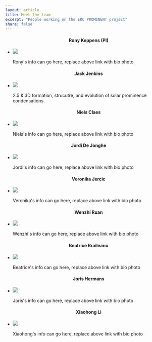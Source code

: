 ```yaml
---
layout: article
title: Meet the team
excerpt: "People working on the ERC PROMINENT project"
share: false
---
```


<ul class="th-grid">
  <h4 style="text-align:center">Rony Keppens (PI)</h4>
  <li>
    <a href="ronykeppens"><img src="{{ site.url }}/images/bio-photo.jpg"></a>
  </li>

  Rony's info can go here, replace above link with bio photo.

</ul>



<ul class="th-grid_right">
  <h4 style="text-align:center">Jack Jenkins</h4>
  <li>
    <a href="jackjenkins"><img src="{{ site.url }}/images/bio-photo.jpg"></a>
  </li>

  2.5 & 3D formation, strucutre, and evolution of solar prominence condensations.

</ul>


<ul class="th-grid">
  <h4 style="text-align:center">Niels Claes</h4>
  <li>
    <a href="nielsclaes"><img src="{{ site.url }}/images/bio-photo.jpg"></a>
  </li>

  Niels's info can go here, replace above link with bio photo

</ul>


<ul class="th-grid_right">
  <h4 style="text-align:center">Jordi De Jonghe</h4>
  <li>
    <a href="jordidejonghe"><img src="{{ site.url }}/images/bio-photo.jpg"></a>
  </li>

  Jordi's info can go here, replace above link with bio photo

</ul>


<ul class="th-grid">
  <h4 style="text-align:center">Veronika Jercic</h4>
  <li>
    <a href="veronikajercic"><img src="{{ site.url }}/images/bio-photo.jpg"></a>
  </li>

  Veronika's info can go here, replace above link with bio photo

</ul>


<ul class="th-grid_right">
  <h4 style="text-align:center">Wenzhi Ruan</h4>
  <li>
    <a href="wenzhiruan"><img src="{{ site.url }}/images/bio-photo.jpg"></a>
  </li>

  Wenzhi's info can go here, replace above link with bio photo

</ul>


<ul class="th-grid">
  <h4 style="text-align:center">Beatrice Braileanu</h4>
  <li>
    <a href="beatricebraileanu"><img src="{{ site.url }}/images/bio-photo.jpg"></a>
  </li>

  Beatrice's info can go here, replace above link with bio photo

</ul>


<ul class="th-grid_right">
  <h4 style="text-align:center">Joris Hermans</h4>
  <li>
    <a href="jorishermans"><img src="{{ site.url }}/images/bio-photo.jpg"></a>
  </li>

  Joris's info can go here, replace above link with bio photo

</ul>


<ul class="th-grid">
  <h4 style="text-align:center">Xiaohong Li</h4>
  <li>
    <a href="xiaohongli"><img src="{{ site.url }}/images/bio-photo.jpg"></a>
  </li>

  Xiaohong's info can go here, replace above link with bio photo

</ul>
